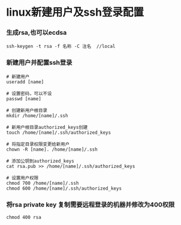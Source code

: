 # linux新建用户及ssh登录配置

### 生成rsa,也可以ecdsa
    ssh-keygen -t rsa -f 名称 -C 注名  //local
### 新建用户并配置ssh登录
```
# 新建用户
useradd [name]

# 设置密码，可以不设
passwd [name]

# 创建新用户根目录
mkdir /home/[name]/.ssh

# 新用户根目录authorized_keys创建
touch /home/[name]/.ssh/authorized_keys

# 将指定目录权限变更给新用户
chown -R [name]. /home/[name]/.ssh

# 添加公钥到authorized_keys
cat rsa.pub >> /home/[name]/.ssh/authorized_keys

# 设置用户权限
chmod 700 /home/[name]/.ssh
chmod 600 /home/[name]/.ssh/authorized_keys

```

### 将rsa private key 复制需要远程登录的机器并修改为400权限
```
chmod 400 rsa
```

